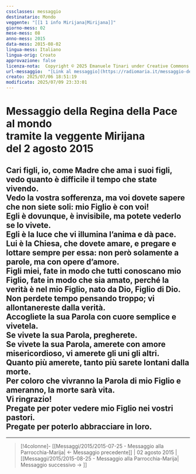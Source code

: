 ```yaml
---
cssclasses: messaggio
destinatario: Mondo
veggente: "[[1 1 info Mirijana|Mirijana]]"
giorno-mess: 02
mese-mess: 08
anno-mess: 2015
data-mess: 2015-08-02
lingua-mess: Italiano
lingua-orig: Croato
approvazione: false
licenza-nota:  Copyright © 2025 Emanuele Tinari under Creative Commons BY-NC-SA 4.0 https://creativecommons.org/licenses/by-nc-sa/4.0/
url-messaggio:  "[Link al messaggio](https://radiomaria.it/messaggio-del-2-agosto-2015/)"
creato: 2025/07/06 18:51:19
modificato: 2025/07/09 23:33:01
---
```


# Messaggio della Regina della Pace<br>al mondo<br>tramite la veggente Mirijana<br>del 2 agosto 2015

## Cari figli, io, come Madre che ama i suoi figli, vedo quanto è difficile il tempo che state vivendo.<br>Vedo la vostra sofferenza, ma voi dovete sapere che non siete soli: mio Figlio è con voi!<br>Egli è dovunque, è invisibile, ma potete vederlo se lo vivete.<br>Egli è la luce che vi illumina l’anima e dà pace.<br>Lui è la Chiesa, che dovete amare, e pregare e lottare sempre per essa: non però solamente a parole, ma con opere d’amore.<br>Figli miei, fate in modo che tutti conoscano mio Figlio, fate in modo che sia amato, perché la verità è nel mio Figlio, nato da Dio, Figlio di Dio.<br>Non perdete tempo pensando troppo; vi allontanereste dalla verità.<br>Accogliete la sua Parola con cuore semplice e vivetela.<br>Se vivete la sua Parola, pregherete.<br>Se vivete la sua Parola, amerete con amore misericordioso, vi amerete gli uni gli altri.<br>Quanto più amerete, tanto più sarete lontani dalla morte.<br>Per coloro che vivranno la Parola di mio Figlio e ameranno, la morte sarà vita.<br>Vi ringrazio!<br>Pregate per poter vedere mio Figlio nei vostri pastori.<br>Pregate per poterlo abbracciare in loro.

***

> [!4colonne]- [[Messaggi/2015/2015-07-25 - Messaggio alla Parrocchia-Marija| ← Messaggio precedente]] | 02 agosto 2015 | [[Messaggi/2015/2015-08-25 - Messaggio alla Parrocchia-Marija| Messaggio successivo → ]]
